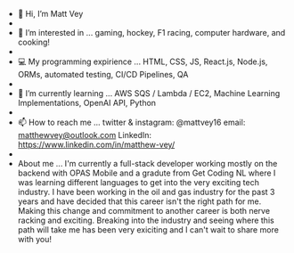 - 👋 Hi, I’m Matt Vey
- 
- 👀 I’m interested in ... gaming, hockey, F1 racing, computer hardware, and cooking! 
-
- 💻 My programming expirience ... HTML, CSS, JS, React.js, Node.js, ORMs, automated testing, CI/CD Pipelines, QA
- 
- 🌱 I’m currently learning ... AWS SQS / Lambda / EC2, Machine Learning Implementations, OpenAI API, Python
- 
- 📫 How to reach me ... twitter & instagram: @mattvey16 email: matthewvey@outlook.com LinkedIn: https://www.linkedin.com/in/matthew-vey/
- 
- About me ... I'm currently a full-stack developer working mostly on the backend with OPAS Mobile and a gradute from Get Coding NL where I was learning different languages to get into the very exciting tech industry. I have been working in the oil and gas industry for the past 3 years and have decided that this career isn't the right path for me. Making this change and commitment to another career is both nerve racking and exciting. Breaking into the industry and seeing where this path will take me has been very exiciting and I can't wait to share more with you!

